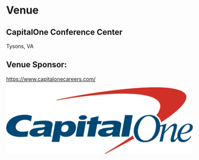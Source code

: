 # Venue

## CapitalOne Conference Center

Tysons, VA


## Venue Sponsor:

https://www.capitalonecareers.com/

[![](imgs/capitalone.png)](https://www.capitalonecareers.com/)

